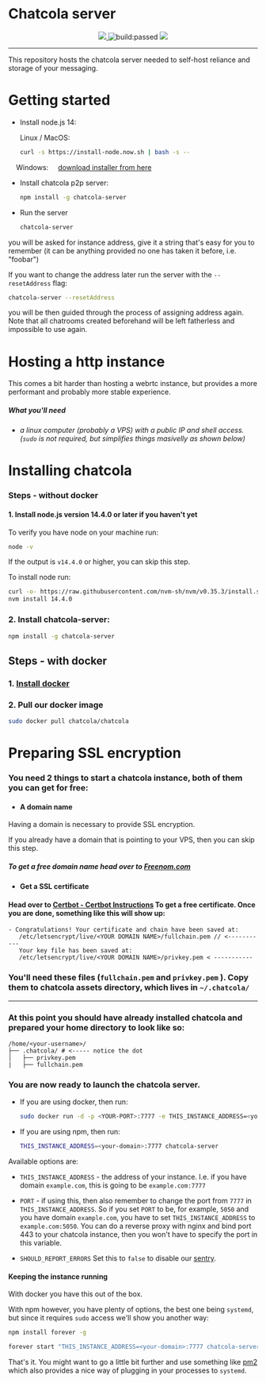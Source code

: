 # Chatcola server

<p align="center">
    <a href="https://hub.docker.com/repository/docker/chatcola/chatcola" alt="Docker image">
        <img src="https://img.shields.io/docker/automated/chatcola/chatcola" />
    </a>
    <a title="Latest push build on default branch: passed" name="status-images" class="pointer open-popup">
        <img src="https://travis-ci.com/Chatcola-com/chatcola.svg?branch=master&amp;status=passed" alt="build:passed">
    </a>
    <a href="https://codeclimate.com/github/Chatcola-com/chatcola/test_coverage">
        <img src="https://api.codeclimate.com/v1/badges/15ccec53546e121c1eff/test_coverage" />
    </a>
</p>

---

This repository hosts the chatcola server needed to self-host reliance and storage of your messaging.

# Getting started

* Install node.js 14: 
  
  Linux / MacOS:
  
  ```bash
  curl -s https://install-node.now.sh | bash -s --
  ```

    Windows:     [download installer from here](https://nodejs.org/dist/v12.18.3/node-v12.18.3-x86.msi)

* Install chatcola p2p server:
  
  ```bash
  npm install -g chatcola-server
  ```

* Run the server
  
  ```bash
  chatcola-server
  ```

you will be asked for instance address, give it a string that's easy for you to remember (it can be anything provided no one has taken it before, i.e. "foobar")

If you want to change the address later run the server with the `--resetAddress` flag:
```bash
chatcola-server --resetAddress
```
you will be then guided through the process of assigning address again. Note that all chatrooms created beforehand will be left fatherless and impossible to use again.

# Hosting a http instance

This comes a bit harder than hosting a webrtc instance, but provides a more performant and probably more stable experience.

##### What you'll need

* ###### a linux computer (probably a VPS) with a public IP and shell access. (`sudo` is not required, but simplifies things masivelly as shown below)

# Installing chatcola

### Steps - without docker

#### 1. Install node.js version 14.4.0 or later if you haven't yet

To verify you have node on your machine run:

```bash
node -v
```

If the output is `v14.4.0` or higher, you can skip this step.

To install node run:

```bash
curl -o- https://raw.githubusercontent.com/nvm-sh/nvm/v0.35.3/install.sh | bash
nvm install 14.4.0
```

### 2. Install chatcola-server:

```bash
npm install -g chatcola-server
```

## Steps - with docker

### 1. [ Install docker ](https://docs.docker.com/get-docker/)

### 2. Pull our docker image

```bash
sudo docker pull chatcola/chatcola
```

# Preparing SSL encryption

### You need 2 things to start a chatcola instance, both of them you can get for free:

* #### A domain name

Having a domain is necessary to provide SSL encryption.

If you already have a domain that is pointing to your VPS, then you can skip this step.

##### To get a free domain name head over to [Freenom.com](https://www.freenom.com/en/index.html?lang=en)

* #### Get a SSL certificate

#### Head over to [Certbot - Certbot Instructions](https://certbot.eff.org/instructions) To get a free certificate. Once you are done, something like this will show up:

```textile
- Congratulations! Your certificate and chain have been saved at:
   /etc/letsencrypt/live/<YOUR DOMAIN NAME>/fullchain.pem // <-----------
   Your key file has been saved at:
   /etc/letsencrypt/live/<YOUR DOMAIN NAME>/privkey.pem < -----------
```

### You'll need these files (`fullchain.pem` and `privkey.pem` ). Copy them to chatcola assets directory, which lives in `~/.chatcola/`

 ---

### At this point you should have already installed chatcola and prepared your home directory to look like so:

```filesystem
/home/<your-username>/
├── .chatcola/ # <----- notice the dot
│   ├── privkey.pem
|   ├── fullchain.pem
```

### You are now ready to launch the chatcola server.

* If you are using docker, then run:
  
  ```bash
  sudo docker run -d -p <YOUR-PORT>:7777 -e THIS_INSTANCE_ADDRESS=<your-domain>:<YOUR-PORT> -v $HOME/.chatcola/:/root/.chatcola chatcola/chatcola
  ```

* If you are using npm, then run:
  
  ```bash
  THIS_INSTANCE_ADDRESS=<your-domain>:7777 chatcola-server
  ```

Available options are:

* `THIS_INSTANCE_ADDRESS` - the address of your instance. I.e. if you have domain `example.com`, this is going to be `example.com:7777` 

* `PORT` - if using this, then also remember to change the port from `7777` in `THIS_INSTANCE_ADDRESS`. So if you set `PORT` to be, for example, `5050` and you have domain `example.com`, you have to set `THIS_INSTANCE_ADDRESS` to `example.com:5050`. You can do a reverse proxy with nginx and bind port 443 to your chatcola instance, then you won't have to specify the port in this variable.

* `SHOULD_REPORT_ERRORS` Set this to `false` to disable our [sentry](https://github.com/getsentry/sentry).

#### Keeping the instance running

With docker you have this out of the box.

With npm however, you have plenty of options, the best one being `systemd`, but since it requires `sudo` access we'll show you another way:

```bash
npm install forever -g
```

```bash
forever start "THIS_INSTANCE_ADDRESS=<your-domain>:7777 chatcola-server"
```

That's it. You might want to go a little bit further and use something like [pm2](https://npmjs.com/package/pm2) which also provides a nice way of plugging in your processes to `systemd`.
